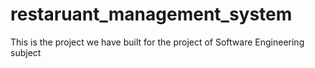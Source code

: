 
# restaruant_management_system

This is the project we have built for the project of Software Engineering subject


